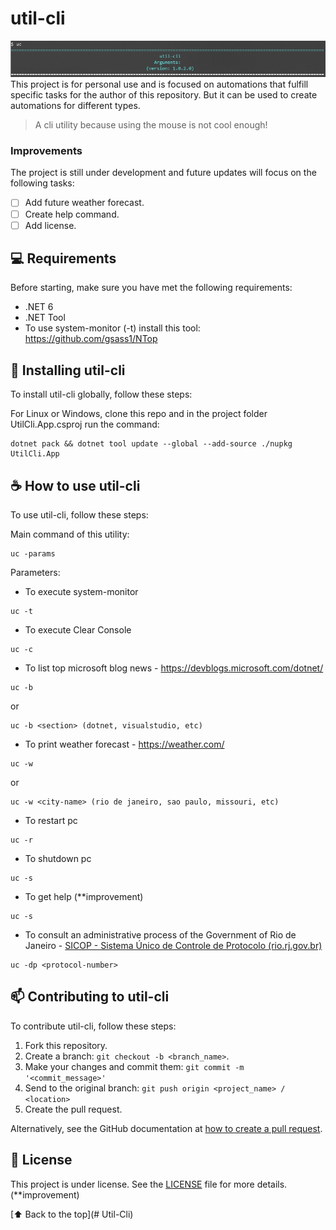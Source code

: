 ﻿
# util-cli
<img src="util-cli.png" alt="util-cli">
<br>
This project is for personal use and is focused on automations that fulfill specific tasks for the author of this repository. But it can be used to create automations for different types.

> A cli utility because using the mouse is not cool enough!

### Improvements

The project is still under development and future updates will focus on the following tasks: 

- [ ] Add future weather forecast.
- [ ] Create help command.
- [ ] Add license.

## 💻 Requirements

Before starting, make sure you have met the following requirements:

* .NET 6
* .NET Tool
* To use system-monitor (-t) install this tool: https://github.com/gsass1/NTop


## 🚀 Installing util-cli

To install util-cli globally, follow these steps:

For Linux or Windows, clone this repo and in the project folder UtilCli.App.csproj run the command:
```
dotnet pack && dotnet tool update --global --add-source ./nupkg UtilCli.App
```

## ☕ How to use util-cli

To use util-cli, follow these steps:

Main command of this utility:
```
uc -params
```

Parameters:
* To execute system-monitor
```
uc -t
```
* To execute Clear Console
```
uc -c 
```
* To list top microsoft blog news - https://devblogs.microsoft.com/dotnet/
```
uc -b 
```
or
```
uc -b <section> (dotnet, visualstudio, etc)
```
* To print weather forecast - https://weather.com/
```
uc -w
```
or
```
uc -w <city-name> (rio de janeiro, sao paulo, missouri, etc)
```
* To restart pc
```
uc -r 
```
* To shutdown pc
```
uc -s 
```
* To get help (**improvement)
```
uc -s 
```
* To consult an administrative process of the Government of Rio de Janeiro - [SICOP - Sistema Único de Controle de Protocolo (rio.rj.gov.br)](http://www2.rio.rj.gov.br/sicop/sicop.asp)
```
uc -dp <protocol-number> 
```

## 📫 Contributing to util-cli

To contribute util-cli, follow these steps:

1. Fork this repository.
2. Create a branch: `git checkout -b <branch_name>`.
3. Make your changes and commit them: `git commit -m '<commit_message>'`
4. Send to the original branch: `git push origin <project_name> / <location>`
5. Create the pull request.

Alternatively, see the GitHub documentation at [how to create a pull request](https://help.github.com/en/github/collaborating-with-issues-and-pull-requests/creating-a-pull-request).


## 📝 License

This project is under license. See the [LICENSE](LICENSE.md) file for more details. (**improvement)

[⬆ Back to the top](# Util-Cli)<br>